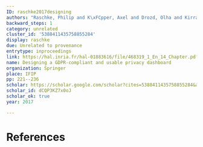 ```yaml
---
ID: raschke2017designing
authors: "Raschke, Philip and K\xFCpper, Axel and Drozd, Olha and Kirrane, Sabrina"
backward_steps: 1
category: unrelated
cluster_id: '5388411435758855284'
display: raschke
due: Unrelated to provenance
entrytype: inproceedings
link: https://hal.inria.fr/hal-01883616/file/468319_1_En_14_Chapter.pdf
name: Designing a GDPR-compliant and usable privacy dashboard
organization: Springer
place: IFIP
pp: 221--236
scholar: https://scholar.google.com/scholar?cites=5388411435758855284&as_sdt=2005&sciodt=0,5&hl=en
scholar_id: dCQP3KZ7x0oJ
scholar_ok: true
year: 2017

---
```


# References

